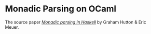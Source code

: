 # Monadic Parsing on OCaml

The source paper [*Monadic parsing in Haskell*](https://www.cambridge.org/core/services/aop-cambridge-core/content/view/E557DFCCE00E0D4B6ED02F3FB0466093/S0956796898003050a.pdf/monadic-parsing-in-haskell.pdf) by Graham Hutton & Eric Meuer.
